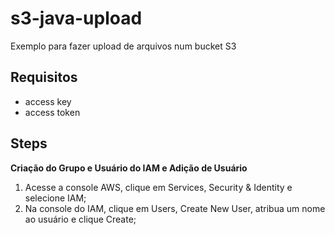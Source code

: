 # s3-java-upload
Exemplo para fazer upload de arquivos num bucket S3


## Requisitos
 - access key 
 - access token

 ## Steps

**Criação do Grupo e Usuário do IAM e Adição de Usuário**
1. Acesse a console AWS, clique em Services, Security & Identity e selecione IAM; 
2. Na console do IAM, clique em Users, Create New User, atribua um nome ao usuário e clique Create; 